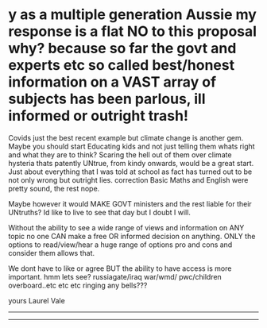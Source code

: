 # y as a multiple generation Aussie my response is a flat NO to this proposal why? because so far the govt and experts etc so called best/honest information on a VAST array of subjects has been parlous, ill informed or outright trash!

 Covids just the best recent example but climate change is another gem. Maybe you should start Educating kids and not just telling them whats right and what they are to think? Scaring the hell out of them over climate hysteria thats patently UNtrue, from kindy onwards, would be a great start. Just about everything that I was told at school as fact has turned out to be not only wrong but outright lies. correction Basic Maths and English were pretty sound, the rest nope.

 Maybe however it would MAKE GOVT ministers and the rest liable for their UNtruths? Id like to live to see that day but I doubt I will.

 Without the ability to see a wide range of views and information on ANY topic no one CAN make a free OR informed decision on anything. ONLY the options to read/view/hear a huge range of options pro and cons and consider them allows that.

 We dont have to like or agree BUT the ability to have access is more important. hmm lets see? russiagate/iraq war/wmd/ pwc/children overboard..etc etc etc ringing any bells???

 yours Laurel Vale


-----

-----

